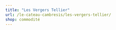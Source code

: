 ```yaml
---
title: "Les Vergers Tellier"
url: /le-cateau-cambresis/les-vergers-tellier/
shop: commodité
---
```

